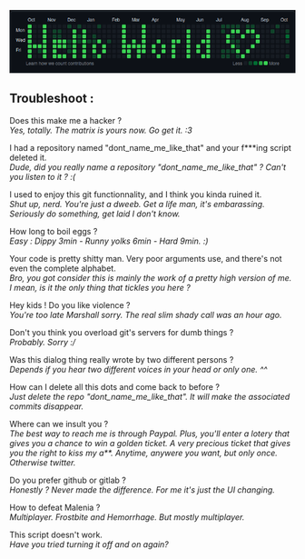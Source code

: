 
![toto](screenshot.png)

## Troubleshoot :

Does this make me a hacker ?<br>
*Yes, totally. The matrix is yours now. Go get it. :3*

I had a repository named "dont_name_me_like_that" and your f\*\*\*ing script deleted it.<br>
*Dude, did you really name a repository "dont_name_me_like_that" ? Can't you listen to it ? :(*

I used to enjoy this git functionnality, and I think you kinda ruined it.<br>
*Shut up, nerd. You're just a dweeb. Get a life man, it's embarassing. Seriously do something, get laid I don't know.*

How long to boil eggs ?<br>
*Easy : Dippy 3min - Runny yolks 6min - Hard 9min. :)*

Your code is pretty shitty man. Very poor arguments use, and there's not even the complete alphabet.<br>
*Bro, you got consider this is mainly the work of a pretty high version of me. I mean, is it the only thing that tickles you here ?*

Hey kids ! Do you like violence ?<br>
*You're too late Marshall sorry. The real slim shady call was an hour ago.*

Don't you think you overload git's servers for dumb things ?<br>
*Probably. Sorry :/*

Was this dialog thing really wrote by two different persons ?<br>
*Depends if you hear two different voices in your head or only one. ^^*

How can I delete all this dots and come back to before ?<br>
*Just delete the repo "dont_name_me_like_that". It will make the associated commits disappear.*

Where can we insult you ?<br>
*The best way to reach me is through Paypal. Plus, you'll enter a lotery that gives you a chance to win a golden ticket. A very precious ticket that gives you the right to kiss my a\*\*. Anytime, anywere you want, but only once. Otherwise twitter.*

Do you prefer github or gitlab ?<br>
*Honestly ? Never made the difference. For me it's just the UI changing.*

How to defeat Malenia ?<br>
*Multiplayer. Frostbite and Hemorrhage. But mostly multiplayer.*

This script doesn't work.<br>
*Have you tried turning it off and on again?*
